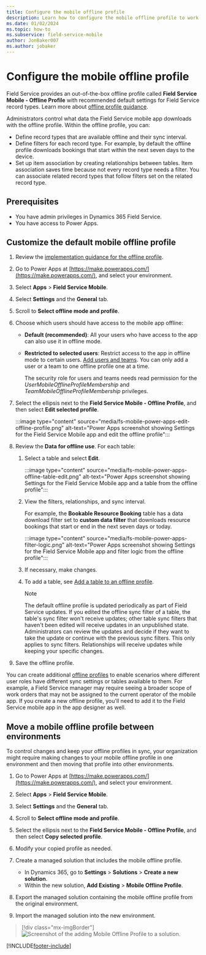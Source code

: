 ```yaml
---
title: Configure the mobile offline profile
description: Learn how to configure the mobile offline profile to work with the Dynamics 365 Field Service mobile app when no network is available.
ms.date: 01/02/2024
ms.topic: how-to
ms.subservice: field-service-mobile
author: JonBaker007
ms.author: jobaker
---
```


# Configure the mobile offline profile

Field Service provides an out-of-the-box offline profile called **Field Service Mobile - Offline Profile** with recommended default settings for Field Service record types. Learn more about [offline profile guidance](/power-apps/mobile/mobile-offline-guidelines).

Administrators control what data the Field Service mobile app downloads with the offline profile. Within the offline profile, you can:

- Define record types that are available offline and their sync interval.
- Define filters for each record type. For example, by default the offline profile downloads bookings that start within the next seven days to the device.
- Set up item association by creating relationships between tables. Item association saves time because not every record type needs a filter. You can associate related record types that follow filters set on the related record type.

## Prerequisites

- You have admin privileges in Dynamics 365 Field Service.
- You have access to Power Apps.

## Customize the default mobile offline profile

1. Review the [implementation guidance for the offline profile](mobile-power-app-system-offline.md#implementation-guidance-for-the-offline-profile).

1. Go to Power Apps at [https://make.powerapps.com/](https://make.powerapps.com/), and select your environment.

1. Select **Apps** > **Field Service Mobile**.

1. Select **Settings** and the **General** tab.

1. Scroll to **Select offline mode and profile**.

1. Choose which users should have access to the mobile app offline:

   - **Default (recommended)**: All your users who have access to the app can also use it in offline mode.
   - **Restricted to selected users**: Restrict access to the app in offline mode to certain users. [Add users and teams](/power-apps/mobile/setup-mobile-offline#add-users-to-an-offline-profile). You can only add a user or a team to one offline profile one at a time.

     The security role for users and teams needs read permission for the *UserMobileOfflineProfileMembership* and *TeamMobileOfflineProfileMembership* privileges.

1. Select the ellipsis next to the **Field Service Mobile - Offline Profile**, and then select **Edit selected profile**.

   :::image type="content" source="media/fs-mobile-power-apps-edit-offline-profile.png" alt-text="Power Apps screenshot showing Settings for the Field Service Mobile app and edit the offline profile":::

1. Review the **Data for offline use**. For each table:

   1. Select a table and select **Edit**.

      :::image type="content" source="media/fs-mobile-power-apps-offline-table-edit.png" alt-text="Power Apps screenshot showing Settings for the Field Service Mobile app and a table from the offline profile":::

   1. View the filters, relationships, and sync interval.

      For example, the **Bookable Resource Booking** table has a data download filter set to **custom data filter** that downloads resource bookings that start or end in the next seven days or today.

      :::image type="content" source="media/fs-mobile-power-apps-filter-logic.png" alt-text="Power Apps screenshot showing Settings for the Field Service Mobile app and filter logic from the offline profile":::

   1. If necessary, make changes.

   1. To add a table, see [Add a table to an offline profile](/power-apps/mobile/setup-mobile-offline#add-a-table-to-an-offline-profile-and-apply-filters).

      > [!NOTE]
      > The default offline profile is updated periodically as part of Field Service updates. If you edited the offline sync filter of a table, the table's sync filter won't receive updates; other table sync filters that haven't been edited will receive updates in an unpublished state. Administrators can review the updates and decide if they want to take the update or continue with the previous sync filters. This only applies to sync filters. Relationships will receive updates while keeping your specific changes.

1. Save the offline profile.

You can create additional [offline profiles](/power-apps/mobile/setup-mobile-offline#set-up-a-mobile-offline-profile) to enable scenarios where different user roles have different sync settings or tables available to them. For example, a Field Service manager may require seeing a broader scope of work orders that may not be assigned to the current operator of the mobile app. If you create a new offline profile, you'll need to add it to the Field Service mobile app in the app designer as well.

## Move a mobile offline profile between environments

To control changes and keep your offline profiles in sync, your organization might require making changes to your mobile offline profile in one environment and then moving that profile into other environments.

1. Go to Power Apps at [https://make.powerapps.com/](https://make.powerapps.com/), and select your environment.

1. Select **Apps** > **Field Service Mobile**.

1. Select **Settings** and the **General** tab.

1. Scroll to **Select offline mode and profile**.

1. Select the ellipsis next to the **Field Service Mobile - Offline Profile**, and then select **Copy selected profile**.

1. Modify your copied profile as needed.

1. Create a managed solution that includes the mobile offline profile.  
   - In Dynamics 365, go to **Settings** > **Solutions** > **Create a new solution**.
   - Within the new solution, **Add Existing** > **Mobile Offline Profile**.

1. Export the managed solution containing the mobile offline profile from the original environment.

1. Import the managed solution into the new environment.

> [!div class="mx-imgBorder"]
> ![Screenshot of the adding Mobile Offline Profile to a solution.](./media/Solution_AddMOP.png)


[!INCLUDE[footer-include](../includes/footer-banner.md)]
